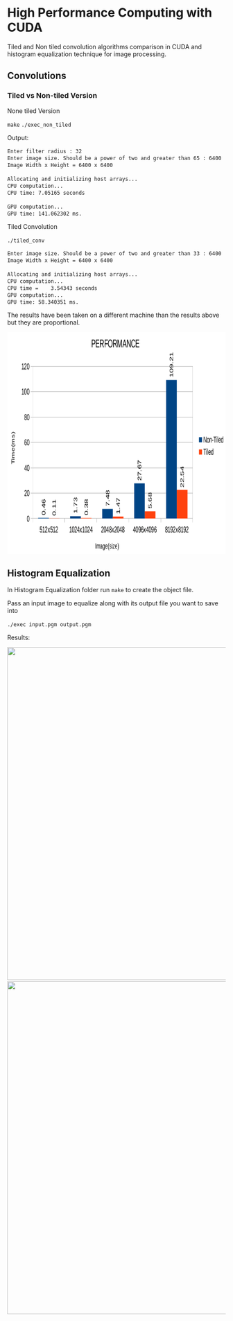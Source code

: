 # High Performance Computing  with CUDA
 Tiled and Non tiled convolution algorithms comparison in CUDA and histogram equalization technique for image processing. 
## Convolutions

### Tiled vs Non-tiled Version

None tiled Version

`make` 
`./exec_non_tiled`

Output:
```
Enter filter radius : 32
Enter image size. Should be a power of two and greater than 65 : 6400
Image Width x Height = 6400 x 6400

Allocating and initializing host arrays...
CPU computation...
CPU time: 7.05165 seconds

GPU computation...
GPU time: 141.062302 ms.
```

Tiled Convolution 

`./tiled_conv`

```
Enter image size. Should be a power of two and greater than 33 : 6400
Image Width x Height = 6400 x 6400

Allocating and initializing host arrays...
CPU computation...
CPU time =    3.54343 seconds
GPU computation...
GPU time: 58.340351 ms.
```

The results have been taken on a different machine than the results above but they are proportional.

<img src="https://github.com/dimimal/High_Performance_Computing/blob/master/Convolutions/Results.png" width="512" height="512" />

## Histogram Equalization
In Histogram Equalization folder run `make` to create the object file.

Pass an input image to equalize along with its output file you want to save into
 
`./exec input.pgm output.pgm`

Results:

<img src="https://github.com/dimimal/High_Performance_Computing/tree/master/Histogram_Equalization/images/x_ray.pgm" width="1024" height="768" />

<img src="https://github.com/dimimal/High_Performance_Computing/blob/master/Histogram_Equalization/images/processedXray.pgm" width="1024" height="768" />
